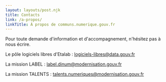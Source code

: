 ```yaml
---
layout: layouts/post.njk
title: Contacts
link: /a-propos/
linkTitle: À propos de communs.numerique.gouv.fr
---
```


Pour toute demande d'information et d'accompagnement, n'hésitez pas à nous écrire.

Le pôle logiciels libres d'Etalab : [logiciels-libres@data.gouv.fr](mailto:logiciels-libres@data.gouv.fr)

La mission LABEL : [label.dinum@modernisation.gouv.fr](mailto:label.dinum@modernisation.gouv.fr)

La mission TALENTS : [talents.numeriques@modernisation.gouv.fr](mailto:talents.numeriques@modernisation.gouv.fr)
